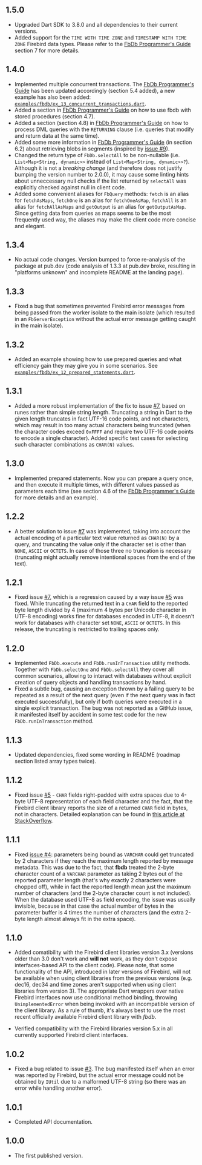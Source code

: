 ## 1.5.0
- Upgraded Dart SDK to 3.8.0 and all dependencies to their current versions.
- Added support for the `TIME WITH TIME ZONE` and `TIMESTAMP WITH TIME ZONE`
  Firebird data types. Please refer to the [FbDb Programmer's Guide](https://github.com/hipercompl/fbdb/blob/main/doc/fbdb_guide.md) section 7 for more details.

## 1.4.0

- Implemented multiple concurrent transactions. The [FbDb Programmer's Guide](https://github.com/hipercompl/fbdb/blob/main/doc/fbdb_guide.md) has been updated accordingly (section 5.4 added), a new example has also been added: [`examples/fbdb/ex_13_concurrent_transactions.dart`](https://github.com/hipercompl/fbdb/blob/main/example/fbdb/ex_13_concurrent_transactions.dart).
- Added a section in [FbDb Programmer's Guide](https://github.com/hipercompl/fbdb/blob/main/doc/fbdb_guide.md) on how to use fbdb with stored procedures (section 4.7).
- Added a section (section 4.8) in [FbDb Programmer's Guide](https://github.com/hipercompl/fbdb/blob/main/doc/fbdb_guide.md) on how to process DML queries with the `RETURNING` clause (i.e. queries that modify and return data at the same time).
- Added some more information in [FbDb Programmer's Guide](https://github.com/hipercompl/fbdb/blob/main/doc/fbdb_guide.md) (in section 6.2) about retrieving blobs in segments (inspired by [issue #9](https://github.com/hipercompl/fbdb/issues/9)).
- Changed the return type of `FbDb.selectAll` to be non-nullable (i.e. `List<Map<String, dynamic>>` instead of `List<Map<String, dynamic>>?`). Although it is not a *breaking change* (and therefore does not justify bumping the version number to 2.0.0), it may cause some linting hints about unneccessary null checks if the list returned by `selectAll` was explicitly checked against null in client code.
- Added some convenient aliases for `FbQuery` methods: `fetch` is an alias for `fetchAsMaps`, `fetchOne` is an alias for `fetchOneAsMap`, `fetchAll` is an alias for `fetchAllAsMaps` and `getOutput` is an alias for `getOutputAsMap`. Since getting data from queries as maps seems to be the most frequently used way, the aliases may make the client code more concise and elegant.

## 1.3.4

- No actual code changes. Version bumped to force re-analysis of the package at pub.dev (code analysis of 1.3.3 at pub.dev broke, resulting in "platforms unknown" and incomplete README at the landing page).

## 1.3.3

- Fixed a bug that sometimes prevented Firebird error messages from being passed from the worker isolate to the main isolate (which resulted in an `FbServerException` without the actual error message getting caught in the main isolate).

## 1.3.2

- Added an example showing how to use prepared queries and what efficiency gain they may give you in some scenarios. See [`examples/fbdb/ex_12_prepared_statements.dart`](https://github.com/hipercompl/fbdb/blob/main/example/fbdb/ex_12_prepared_statements.dart).

## 1.3.1

- Added a more robust implementation of the fix to issue [#7](https://github.com/hipercompl/fbdb/issues/7), based on runes rather than simple string length. Truncating a string in Dart to the given length truncates in fact UTF-16 code points, and not characters, which may result in too many actual characters being truncated (when the character codes exceed `0xFFFF` and require two UTF-16 code points to encode a single character). Added specific test cases for selecting such character combinations as `CHAR(N)` values.

## 1.3.0

- Implemented prepared statements. Now you can prepare a query once, and then execute it multiple times, with different values passed as parameters each time (see section 4.6 of the [FbDb Programmer's Guide](https://github.com/hipercompl/fbdb/blob/main/doc/fbdb_guide.md) for more details and an example).

## 1.2.2

- A better solution to issue [#7](https://github.com/hipercompl/fbdb/issues/7) was implemented, taking into account the actual encoding of a particular text value returned as `CHAR(N)` by a query, and truncating the value only if the character set is other than `NONE`, `ASCII` or `OCTETS`. In case of those three no truncation is necessary (truncating might actually remove intentional spaces from the end of the text).

## 1.2.1

- Fixed issue [#7](https://github.com/hipercompl/fbdb/issues/7), which is a regression caused by a way issue [#5](https://github.com/hipercompl/fbdb/issues/5) was fixed. While truncating the returned text in a `CHAR` field to the reported byte length divided by 4 (maximum 4 bytes per Unicode character in UTF-8 encoding) works fine for databases encoded in UTF-8, it doesn't work for databases with character set `NONE`, `ASCII` or `OCTETS`. In this release, the truncating is restricted to trailing spaces only.

## 1.2.0

- Implemented `FbDb.execute` and `FbDb.runInTransaction` utility methods. Together with `FbDb.selectOne` and `FbDb.selectAll` they cover all common scenarios, allowing to interact with databases without explicit creation of query objects and handling transactions by hand.
- Fixed a subtle bug, causing an exception thrown by a failing query to be repeated as a result of the next query (even if the next query was in fact executed successfully), but only if both queries were executed in a single explicit transaction. The bug was not reported as a GitHub issue, it manifested itself by accident in some test code for the new `FbDb.runInTransaction` method.

## 1.1.3

- Updated dependencies, fixed some wording in README (roadmap section listed array types twice).

## 1.1.2

- Fixed issue [#5](https://github.com/hipercompl/fbdb/issues/5) - `CHAR` fields right-padded with extra spaces due to 4-byte UTF-8 representation of each field character and the fact, that the Firebird client library reports the size of a returned `CHAR` field in bytes, not in characters. Detailed explanation can be found in [this article at StackOverflow](https://stackoverflow.com/questions/54657441/when-use-charset-parameter-pdo-fetchs-blank-spaces-in-fields#54672762).

## 1.1.1

- Fixed [issue #4](https://github.com/hipercompl/fbdb/issues/4): parameters being bound as `VARCHAR` could get truncated by 2 characters if they reach the maximum length reported by message metadata. This was due to the fact, that **fbdb** treated the 2-byte character count of a `VARCHAR` parameter as taking 2 bytes out of the reported parameter length (that's why exactly 2 characters were chopped off), while in fact the reported length mean just the maximum number of characters (and the 2-byte character count is not included). When the database used UTF-8 as field encoding, the issue was usually invisible, because in that case the actual number of bytes in the parameter buffer is 4 times the number of characters (and the extra 2-byte length almost always fit in the extra space).

## 1.1.0

- Added comatibility with the Firebird client libraries version 3.x (versions older than 3.0 don't work and **will not** work, as they don't expose interfaces-based API to the client code). Please note, that some functionality of the API, introduced in later versions of Firebird, will not be available when using client libraries from the previous versions (e.g. dec16, dec34 and time zones aren't supported when using client libraries from version 3). The appropriate Dart wrappers over native Firebird interfaces now use conditional method binding, throwing `UnimplementedError` when being invoked with an incompatible version of the client library. As a rule of thumb, it's always best to use the most recent officially available Firebird client library with *fbdb*.

- Verified compatibility with the Firebird libraries version 5.x in all currently supported Firebird client interfaces.

## 1.0.2

- Fixed a bug related to issue [#3](https://github.com/hipercompl/fbdb/issues/3). The bug manifested itself when an error was reported by Firebird, but the actual error message could not be obtained by `IUtil` due to a malformed UTF-8 string (so there was an error while handling another error).

## 1.0.1

- Completed API documentation.

## 1.0.0

- The first published version.

